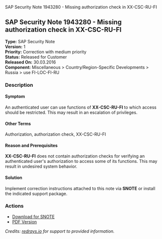 SAP Security Note 1943280 - Missing authorization check in XX-CSC-RU-FI

## SAP Security Note 1943280 - Missing authorization check in XX-CSC-RU-FI

**Type:** SAP Security Note  
**Version:** 1  
**Priority:** Correction with medium priority  
**Status:** Released for Customer  
**Released On:** 30.03.2016  
**Component:** Miscellaneous > Country/Region-Specific Developments > Russia > use FI-LOC-FI-RU  

### Description

#### Symptom

An authenticated user can use functions of **XX-CSC-RU-FI** to which access should be restricted. This may result in an escalation of privileges.

#### Other Terms

Authorization, authorization check, XX-CSC-RU-FI

#### Reason and Prerequisites

**XX-CSC-RU-FI** does not contain authorization checks for verifying an authenticated user's authorization to access some of its functions. This may result in undesired system behavior.

#### Solution

Implement correction instructions attached to this note via **SNOTE** or install the indicated support package.

### Actions

- [Download for SNOTE](https://notesdownloads.sap.com/note/0040000011479262017)
- [PDF Version](https://userapps.support.sap.com/sap/support/sfm/notes/print/0001943280?language=en-US&token=EB9F1661EDBCBCD7F2F3FBEDEA29C147)

*Credits: [redrays.io](https://redrays.io) for support to provided information.*